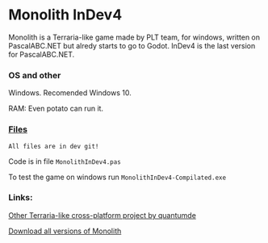 Monolith InDev4
=========
Monolith is a Terraria-like game made by PLT team, for windows, written on PascalABC.NET but alredy starts to go to Godot. InDev4 is the last version for PascalABC.NET.

### OS and other
Windows. Recomended Windows 10.

RAM: Even potato can run it.

### [Files](https://github.com/Le0ntyev/Monolith-InDev4/tree/dev)
    All files are in dev git!

Code is in file
```MonolithInDev4.pas```

To test the game on windows run
```MonolithInDev4-Compilated.exe```

### Links:
[Other Terraria-like cross-platform project by quantumde](https://github.com/quantumde/Open-Terraria-Project)

[Download all versions of Monolith](https://mmmixel.wixsite.com/the-plt/%D1%81%D0%BA%D0%B0%D1%87%D0%B0%D1%82%D1%8C)
